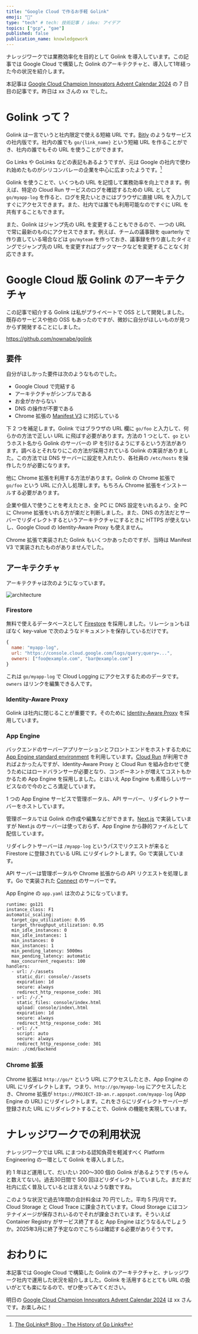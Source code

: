 ```yaml
---
title: "Google Cloud で作るお手軽 Golink"
emoji: "🦭"
type: "tech" # tech: 技術記事 / idea: アイデア
topics: ["gcp", "gae"]
published: false
publication_name: knowledgework
---
```


ナレッジワークでは業務効率化を目的として Golink を導入しています。この記事では Google Cloud で構築した Golink のアーキテクチャと、導入して1年経った今の状況を紹介します。

本記事は [Google Cloud Champion Innovators Advent Calendar 2024](https://adventar.org/calendars/10061) の 7 日目の記事です。昨日は xx さんの xx でした。


# Golink って？

Golink は一言でいうと社内限定で使える短縮 URL です。[Bitly](https://bitly.com/) のようなサービスの社内版です。社内の誰でも `go/{link_name}` という短縮 URL を作ることができ、社内の誰でもその URL を使うことができます。

Go Links や GoLinks などの表記もあるようですが、元は Google の社内で使われ始めたものがシリコンバレーの企業を中心に広まったようです。[^1]

Golink を使うことで、いくつもの URL を記憶して業務効率を向上できます。例えば、特定の Cloud Run サービスのログを確認するための URL として `go/myapp-log` を作ると、ログを見たいときにはブラウザに直接 URL を入力してすぐにアクセスできます。また、社内では誰でも利用可能なのですぐに URL を共有することもできます。

また、Golink はジャンプ先の URL を変更することもできるので、一つの URL で常に最新のものにアクセスできます。例えば、チームの議事録を quarterly で作り直している場合などは `go/myteam` を作っておき、議事録を作り直したタイミングでジャンプ先の URL を変更すればブックマークなどを変更することなく対応できます。

[^1]: [The GoLinks® Blog - The History of Go Links®](https://www.golinks.com/blog/go-links-history/)

# Google Cloud 版 Golink のアーキテクチャ

この記事で紹介する Golink は私がプライベートで OSS として開発しました。既存のサービスや他の OSS もあったのですが、微妙に自分がほしいものが見つからず開発することにしました。

https://github.com/nownabe/golink

## 要件

自分がほしかった要件は次のようなものでした。

* Google Cloud で完結する
* アーキテクチャがシンプルである
* お金がかからない
* DNS の操作が不要である
* Chrome 拡張の [Manifest V3](https://developer.chrome.com/docs/extensions/develop/migrate) に対応している

下 2 つを補足します。Golink ではブラウザの URL 欄に `go/foo` と入力して、何らかの方法で正しい URL に飛ばす必要があります。方法の 1 つとして、`go` というホスト名から Golink のサーバーの IP を引けるようにするという方法があります。調べるとそれなりにこの方法が採用されている Golink の実装がありました。この方法では DNS サーバーに設定を入れたり、各社員の `/etc/hosts` を操作したりが必要になります。

他に Chrome 拡張を利用する方法があります。Golink の Chrome 拡張で `go/foo` という URL に介入し処理します。もちろん Chrome 拡張をインストールする必要があります。

企業や個人で使うことを考えたとき、全 PC に DNS 設定をいれるより、全 PC に Chrome 拡張をいれる方が楽だと判断しました。また、DNS の方法だとサーバーでリダイレクトするというアーキテクチャにするときに HTTPS が使えないし、Google Cloud の Identity-Aware Proxy も使えません。

Chrome 拡張で実装された Golink もいくつかあったのですが、当時は Manifest V3 で実装されたものがありませんでした。

## アーキテクチャ

アーキテクチャは次のようになっています。

![architecture](/images/articles/google-cloud-golink/architecture.png)

### Firestore

無料で使えるデータベースとして [Firestore](https://cloud.google.com/firestore) を採用しました。リレーションもほぼなく key-value で次のようなドキュメントを保存しているだけです。

```js
{
  name: "myapp-log",
  url: "https://console.cloud.google.com/logs/query;query=...",
  owners: ["foo@example.com", "bar@example.com"]
}
```

これは `go/myapp-log` で Cloud Logging にアクセスするためのデータです。`owners` はリンクを編集できる人です。

### Identity-Aware Proxy

Golink は社内に閉じることが重要です。そのために [Identity-Aware Proxy](https://cloud.google.com/security/products/iap) を採用しています。

### App Engine

バックエンドのサーバーアプリケーションとフロントエンドをホストするために [App Engine standard environment](https://cloud.google.com/appengine/docs/standard) を利用しています。[Cloud Run](https://cloud.google.com/run) が利用できればよかったんですが、Identity-Aware Proxy と Cloud Run を組み合わせて使うためにはロードバランサーが必要となり、コンポーネントが増えてコストもかかるため App Engine を採用しました。とはいえ App Engine も素晴らしいサービスなので今のところ満足しています。

1 つの App Engine サービスで管理ポータル、API サーバー、リダイレクトサーバーをホストしています。

管理ポータルでは Golink の作成や編集などができます。[Next.js](https://nextjs.org/) で実装していますが Next.js のサーバーは使っておらず、App Engine から静的ファイルとして配信しています。

リダイレクトサーバーは `/myapp-log` というパスでリクエストが来ると Firestore に登録されている URL にリダイレクトします。Go で実装しています。

API サーバーは管理ポータルや Chrome 拡張からの API リクエストを処理します。Go で実装された [Connect](https://connectrpc.com/) のサーバーです。

App Engine の `app.yaml` は次のようになっています。

```
runtime: go121
instance_class: F1
automatic_scaling:
  target_cpu_utilization: 0.95
  target_throughput_utilization: 0.95
  min_idle_instances: 0
  max_idle_instances: 1
  min_instances: 0
  max_instances: 1
  min_pending_latency: 5000ms
  max_pending_latency: automatic
  max_concurrent_requests: 100
handlers:
  - url: /-/assets
    static_dir: console/-/assets
    expiration: 1d
    secure: always
    redirect_http_response_code: 301
  - url: /-/.*
    static_files: console/index.html
    upload: console/index\.html
    expiration: 1d
    secure: always
    redirect_http_response_code: 301
  - url: /.*
    script: auto
    secure: always
    redirect_http_response_code: 301
main: ./cmd/backend
```

### Chrome 拡張

Chrome 拡張は `http://go/*` という URL にアクセスしたとき、App Engine の URL にリダイレクトします。つまり、`http://go/myapp-log` にアクセスしたとき、Chrome 拡張が `https://PROJECT-ID-an.r.appspot.com/myapp-log` (App Engine の URL) にリダイレクトします。これをさらにリダイレクトサーバーが登録された URL にリダイレクトすることで、Golink の機能を実現しています。

# ナレッジワークでの利用状況

ナレッジワークでは URL にまつわる認知負荷を軽減すべく Platform Engineering の一環として Golink を導入しました。

約 1 年ほど運用して、だいたい 200〜300 個の Golink があるようです (ちゃんと数えてない)。過去30日間で 500 回ほどリダイレクトしていました。まだまだ社内に広く普及しているとは言えないような数ですね。

このような状況で過去1年間の合計料金は 70 円でした。平均 5 円/月です。Cloud Storage と Cloud Trace に課金されています。Cloud Storage にはコンテナイメージが保存されいるのでそれが課金されています。そういえば Container Registry がサービス終了すると App Engine はどうなるんでしょうか。2025年3月に終了予定なのでこちらは確認する必要がありそうです。

# おわりに

本記事では Google Cloud で構築した Golink のアーキテクチャと、ナレッジワーク社内で運用した状況を紹介しました。Golink を活用するととても URL の扱いがとても楽になるので、ぜひ使ってみてください。

明日の [Google Cloud Champion Innovators Advent Calendar 2024]() は xx さんです。お楽しみに！
